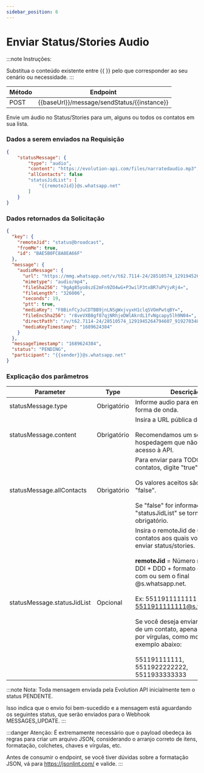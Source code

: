 ```yaml
---
sidebar_position: 6
---
```


# Enviar Status/Stories Audio

:::note Instruções:

Substitua o conteúdo existente entre {{  }} pelo que corresponder ao seu cenário ou necessidade.
:::

| Método | Endpoint                                    |
| ------ | ------------------------------------------- |
| POST   | {{baseUrl}}/message/sendStatus/{{instance}} |

Envie um áudio no Status/Stories para um, alguns ou todos os contatos em sua lista.

### Dados a serem enviados na Requisição


```json title=Payload
{
    "statusMessage": {
        "type": "audio",
        "content": "https://evolution-api.com/files/narratedaudio.mp3",
        "allContacts": false
        "statusJidList": [
            "{{remoteJid}}@s.whatsapp.net"
        ]
    }
}
```

### Dados retornados da Solicitação

```json title=Result
{
  "key": {
    "remoteJid": "status@broadcast",
    "fromMe": true,
    "id": "BAE5B0FC8A8EA66F"
  },
  "message": {
    "audioMessage": {
      "url": "https://mmg.whatsapp.net/v/t62.7114-24/28510574_1291945264794607_9192703486876771390_n.enc?ccb=11-4&oh=01_AdQIRJtm58sVzCQUneKp1a0-WGw8fIZtjyUm1rqP5xA-QQ&oe=64DD2832&mms3=true",
      "mimetype": "audio/mp4",
      "fileSha256": "9gAg85yo8szE2mFn9ZO4wG+P3wilP3txBR7uPVjvRj4=",
      "fileLength": "326006",
      "seconds": 19,
      "ptt": true,
      "mediaKey": "F8BinfCyJuCDTBB9jnLNSgWxjvyxH1clqSVOmPwtqBY=",
      "fileEncSha256": "r8veVXB8gf87qjNRhjeDWlAkrdL1fvNgcapy5lh9N04=",
      "directPath": "/v/t62.7114-24/28510574_1291945264794607_9192703486876771390_n.enc?ccb=11-4&oh=01_AdQIRJtm58sVzCQUneKp1a0-WGw8fIZtjyUm1rqP5xA-QQ&oe=64DD2832",
      "mediaKeyTimestamp": "1689624384"
    }
  },
  "messageTimestamp": "1689624384",
  "status": "PENDING",
  "participant": "{{sender}}@s.whatsapp.net"
}
```

### Explicação dos parâmetros

<!-- prettier-ignore -->
Parameter | Type | Descrição
-|-|-
statusMessage.type | Obrigatório | Informe audio para enviar uma forma de onda.
statusMessage.content | Obrigatório | Insira a URL pública do áudio.<br /><br />Recomendamos um serviço de hospedagem que não bloqueie o acesso à API.
statusMessage.allContacts | Obrigatório | Para enviar para TODOS os contatos, digite "true".<br /><br />Os valores aceitos são "true" ou "false".<br /><br />Se "false" for informado, "statusJidList" se torna obrigatório.
statusMessage.statusJidList | Opcional | Insira o remoteJid de um ou mais contatos aos quais você deseja enviar status/stories.<br /><br />**remoteJid** = Número no formato DDI + DDD + formato de número, com ou sem o final @s.whatsapp.net.<br /><br />Ex: 5511911111111 ou 5511911111111@s.whatsapp.net<br /><br />Se você deseja enviar para mais de um contato, apenas separe-os por vírgulas, como mostrado no exemplo abaixo:<br /><br />   551191111111,<br />5511922222222,<br />5511933333333

:::note Nota:
Toda mensagem enviada pela Evolution API inicialmente tem o status PENDENTE.

Isso indica que o envio foi bem-sucedido e a mensagem está aguardando os seguintes status, que serão enviados para o Webhook MESSAGES_UPDATE.
:::

:::danger Atenção:
É extremamente necessário que o payload obedeça às regras para criar um arquivo JSON, considerando o arranjo correto de itens, formatação, colchetes, chaves e vírgulas, etc.

Antes de consumir o endpoint, se você tiver dúvidas sobre a formatação JSON, vá para https://jsonlint.com/ e valide.
:::

